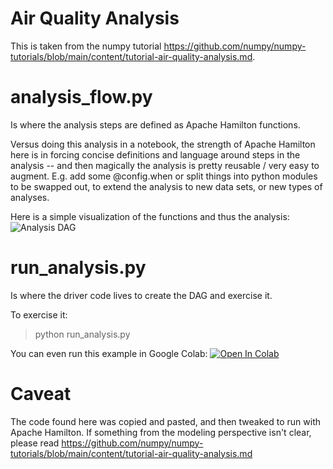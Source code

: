 # Air Quality Analysis

This is taken from the numpy tutorial https://github.com/numpy/numpy-tutorials/blob/main/content/tutorial-air-quality-analysis.md.

# analysis_flow.py
Is where the analysis steps are defined as Apache Hamilton functions.

Versus doing this analysis in a notebook, the strength of Apache Hamilton here is in
forcing concise definitions and language around steps in the analysis -- and
then magically the analysis is pretty reusable / very easy to augment. E.g. add some
@config.when or split things into python modules to be swapped out, to extend the
analysis to new data sets, or new types of analyses.

Here is a simple visualization of the functions and thus the analysis:
![Analysis DAG](my_file.dot.png)

# run_analysis.py
Is where the driver code lives to create the DAG and exercise it.

To exercise it:
> python run_analysis.py

You can even run this example in Google Colab:
[![Open In Colab](https://colab.research.google.com/assets/colab-badge.svg)
](https://colab.research.google.com/github/dagworks-inc/hamilton/blob/main/examples/numpy/air-quality-analysis/hamilton_notebook.ipynb)



# Caveat
The code found here was copied and pasted, and then tweaked to run with Apache Hamilton. If something from the modeling
perspective isn't clear, please read https://github.com/numpy/numpy-tutorials/blob/main/content/tutorial-air-quality-analysis.md
